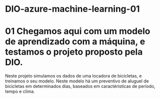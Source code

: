 ﻿# DIO-azure-machine-learning-01
# 01 Chegamos aqui com um modelo de aprendizado com a máquina, e testamos o projeto proposto pela DIO.
  Neste projeto simulamos os dados de uma locadora de bicicletas, e treinamos o seu modelo. Neste modelo há um preventivo de aluguel de bicicletas em determinados dias, baseados em caractéristicas de período, tempo e clima.
